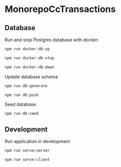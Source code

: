 # MonorepoCcTransactions

## Database

Run and stop Postgres database with docker:

```sh
npm run docker:db-up

npm run docker:db-stop

npm run docker:db-down
```

Update database schema

```sh
npm run db:generate

npm run db:push
```

Seed database

```sh
npm run db:seed
```

## Development

Run application in development

```sh
npm run serve:server

npm run serve:client
```
